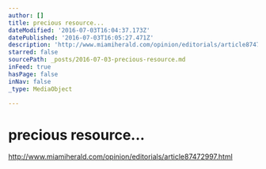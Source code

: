 ```yaml
---
author: []
title: precious resource...
dateModified: '2016-07-03T16:04:37.173Z'
datePublished: '2016-07-03T16:05:27.471Z'
description: 'http://www.miamiherald.com/opinion/editorials/article87472997.html'
starred: false
sourcePath: _posts/2016-07-03-precious-resource.md
inFeed: true
hasPage: false
inNav: false
_type: MediaObject

---
```

# precious resource...

http://www.miamiherald.com/opinion/editorials/article87472997.html